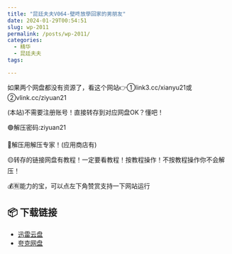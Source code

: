 ```yaml
---
title: "昆廷夫夫V064-壁咚放學回家的男朋友"
date: 2024-01-29T00:54:51
slug: wp-2011
permalink: /posts/wp-2011/
categories:
  - 精华
  - 昆廷夫夫
tags:

---
```


如果两个网盘都没有资源了，看这个网站👉①link3.cc/xianyu21或②vlink.cc/ziyuan21

(本站)不需要注册账号！直接转存到对应网盘OK？懂吧！

🟢解压密码:ziyuan21

🔵解压用解压专家！(应用商店有)

🟡转存的链接网盘有教程！一定要看教程！按教程操作！不按教程操作你不会解压！

💰🈶能力的宝，可以点左下角赞赏支持一下网站运行

## 📦 下载链接
- [迅雷云盘](https://blziyuan21.com/pay-download/2011?key=b1832e02e1&down_id=0)
- [夸克网盘](https://blziyuan21.com/pay-download/2011?key=b1832e02e1&down_id=1)

